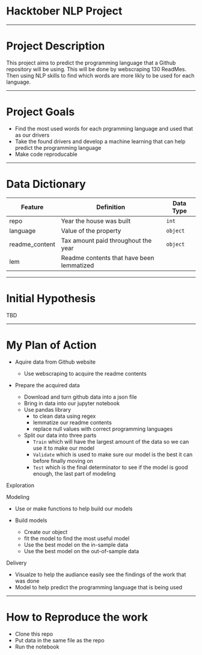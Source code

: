 # Hacktober NLP Project
------
# Project Description 

This project aims to predict the programming language that a Github repository will be using. This will be done by webscraping 130 ReadMes. Then using NLP skills to find which words are more likly to be used for each language.

------
# Project Goals
+ Find the most used words for each prgramming language and used that as our drivers 
+ Take the found drivers and develop a machine learning that can help predict the programming language
+ Make code reproducable

-----
# Data Dictionary


| Feature | Definition | Data Type |
| ----- | ----- | ----- |
| repo | Year the house was built| `int` |
| language| Value of the property | `object` |
| readme_content | Tax amount paid throughout the year| `object` |
| lem | Readme contents that have been lemmatized |



------
# Initial Hypothesis

TBD

------
# My Plan of Action

+ Aquire data from Github website
  - Use webscraping to acquire the readme contents 
  
+ Prepare the acquired data
  - Download and turn github data into a json file
  - Bring in data into our jupyter notebook
  - Use pandas library
    - to clean data using regex
    - lemmatize our readme contents
    - replace null values with correct programming languages
  - Split our data into three parts 
    - `Train` which will have the largest amount of the data so we can use it to make our model
    - `Validate` which is used to make sure our model is the best it can before finally moving on
    - `Test` which is the final determinator to see if the model is good enough, the last part of modeling

Exploration
  
 
Modeling

- Use or make functions to help build our models 

- Build models 
  - Create our object
  - fit the model to find the most useful model
  - Use the best model on the in-sample data
  - Use the best model on the out-of-sample data
  
Delivery
  
  - Visualze to help the audiance easily see the findings of the work that was done
  - Model to help predict the programming language that is being used
  
  ----
  # How to Reproduce the work
  
  - Clone this repo
  - Put data in the same file as the repo
  - Run the notebook
